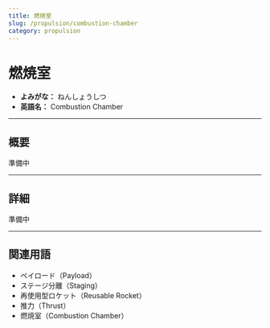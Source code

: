 ```yaml
---
title: 燃焼室
slug: /propulsion/combustion-chamber
category: propulsion
---
```


# 燃焼室

- **よみがな：** ねんしょうしつ  
- **英語名：** Combustion Chamber  

---

## 概要

準備中  

---

## 詳細

準備中  

---

## 関連用語

- ペイロード（Payload）
- ステージ分離（Staging）
- 再使用型ロケット（Reusable Rocket）
- 推力（Thrust）
- 燃焼室（Combustion Chamber）
